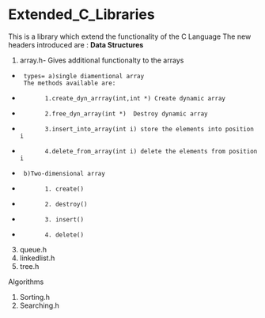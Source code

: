 # Extended_C_Libraries
This is a library which extend the functionality of the C Language
The new headers introduced are :
<b>Data Structures</b><br />
  1. array.h- Gives additional functionalty to the arrays
 -      types= a)single diamentional array
        The methods available are:
 -            1.create_dyn_arrray(int,int *) Create dynamic array
 -            2.free_dyn_array(int *)  Destroy dynamic array
 -            3.insert_into_array(int i) store the elements into position i 
 -            4.delete_from_array(int i) delete the elements from position i
 -      b)Two-dimensional array
 -            1. create()
 -            2. destroy()
 -            3. insert()
 -            4. delete()
3. queue.h
4. linkedlist.h
5. tree.h

Algorithms
1. Sorting.h
2. Searching.h
